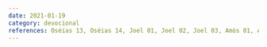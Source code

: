 ```yaml
---
date: 2021-01-19
category: devocional
references: Oséias 13, Oséias 14, Joel 01, Joel 02, Joel 03, Amós 01, Amós 02, Amós 03, Amós 04, Amós 05, Salmos 22 
---
```

